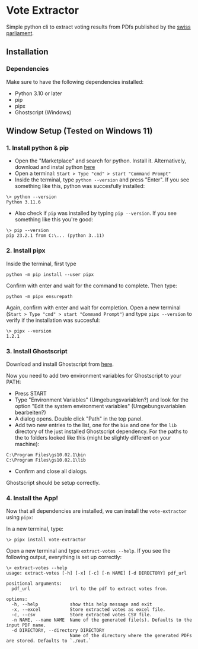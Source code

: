 # Vote Extractor

Simple python cli to extract voting results from PDfs published by the [swiss parliament](https://www.parlament.ch).


## Installation

### Dependencies

Make sure to have the following dependencies installed:

- Python 3.10 or later
- pip
- pipx
- Ghostscript (Windows)

## Window Setup (Tested on Windows 11)

### 1. Install python & pip

- Open the "Marketplace" and search for python. Install it.
  Alternatively, download and instal python [here](https://www.python.org/ftp/python/3.11.6/python-3.11.6-amd64.exe)
- Open a terminal: `Start > Type "cmd" > start "Command Prompt"`
- Inside the terminal, type `python --version` and press "Enter".
  If you see something like this, python was succesfully installed:

```
\> python --version
Python 3.11.6
```

- Also check if `pip` was installed by typing `pip --version`. If you see something like this you're good:

```
\> pip --version
pip 23.2.1 from C:\... (python 3..11)
```

### 2. Install pipx

Inside the terminal, first type 
```
python -m pip install --user pipx
```
Confirm with enter and wait for the command to complete. 
Then type:

```
python -m pipx ensurepath
```
Again, confirm with enter and wait for completion.
Open a new terminal (`Start > Type "cmd" > start "Command Prompt"`) and type `pipx --version` to verify if the installation was succesful:

```
\> pipx --version
1.2.1
```

### 3. Install Ghostscript

Download and install Ghostscript from [here](https://github.com/ArtifexSoftware/ghostpdl-downloads/releases/download/gs10021/gs10021w64.exe).

Now you need to add two environment variables for Ghostscript to your PATH:

- Press START
- Type "Environment Variables" (Umgebungsvariablen?) and look for the option "Edit the system environment variables" (Umgebungsvariablen bearbeiten?)
- A dialog opens. Double click "Path" in the top panel.
- Add two new entries to the list, one for the `bin` and one for the `lib` directory of the just installed Ghostscript dependency. For the paths to the to folders looked like this (might be slightly different on your machine):

```
C:\Program Files\gs10.02.1\bin
C:\Program Files\gs10.02.1\lib
```

- Confirm and close all dialogs.

Ghostscript should be setup correctly.

### 4. Install the App!

Now that all dependencies are installed, we can install the `vote-extractor` using `pipx`:

In a new terminal, type:

```
\> pipx install vote-extractor
```

Open a new terminal and type `extract-votes --help`. If you see the following output, everything is set up correctly:

```
\> extract-votes --help
usage: extract-votes [-h] [-x] [-c] [-n NAME] [-d DIRECTORY] pdf_url

positional arguments:
  pdf_url               Url to the pdf to extract votes from.

options:
  -h, --help            show this help message and exit
  -x, --excel           Store extracted votes as excel file.
  -c, --csv             Store extracted votes CSV file.
  -n NAME, --name NAME  Name of the generated file(s). Defaults to the input PDF name.
  -d DIRECTORY, --directory DIRECTORY
                        Name of the directory where the generated PDFs are stored. Defaults to `./out.`
```

